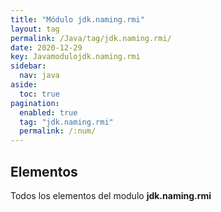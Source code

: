 ```yaml
---
title: "Módulo jdk.naming.rmi"
layout: tag
permalink: /Java/tag/jdk.naming.rmi/
date: 2020-12-29
key: Javamodulojdk.naming.rmi
sidebar: 
  nav: java
aside: 
  toc: true
pagination: 
  enabled: true
  tag: "jdk.naming.rmi"
  permalink: /:num/
---
```


<h2>Elementos</h2>
Todos los elementos del modulo <strong>jdk.naming.rmi</strong>

